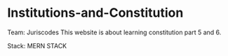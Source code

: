 # Institutions-and-Constitution

Team: Juriscodes
This website is about learning constitution part 5 and 6.

Stack: MERN STACK
